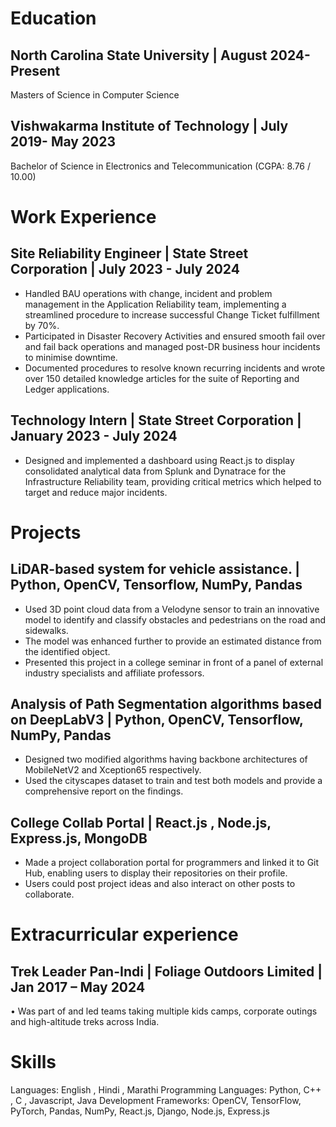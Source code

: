 
# Education

## North Carolina State University | August 2024-Present
Masters of Science in Computer Science

## Vishwakarma Institute of Technology | July 2019- May 2023
Bachelor of Science in Electronics and Telecommunication (CGPA: 8.76 / 10.00)

# Work Experience

## Site Reliability Engineer | State Street Corporation | July 2023 - July 2024
- Handled BAU operations with change, incident and problem management in the Application Reliability team, implementing a streamlined procedure to increase successful Change Ticket fulfillment by 70%.
- Participated in Disaster Recovery Activities and ensured smooth fail over and fail back operations and managed post-DR business hour incidents to minimise downtime.
- Documented procedures to resolve known recurring incidents and wrote over 150 detailed knowledge articles for the suite of Reporting and Ledger applications.

## Technology Intern | State Street Corporation | January 2023 - July 2024
- Designed and implemented a dashboard using React.js to display consolidated analytical data from Splunk and Dynatrace for the Infrastructure Reliability team, providing critical metrics which helped to target and reduce major incidents.

# Projects

## LiDAR-based system for vehicle assistance. | Python, OpenCV, Tensorflow, NumPy, Pandas
- Used 3D point cloud data from a Velodyne sensor to train an innovative model to identify and classify obstacles and pedestrians on the road and sidewalks.
- The model was enhanced further to provide an estimated distance from the identified object.
- Presented this project in a college seminar in front of a panel of external industry specialists and affiliate professors.

## Analysis of Path Segmentation algorithms based on DeepLabV3 | Python, OpenCV, Tensorflow, NumPy, Pandas
- Designed two modified algorithms having backbone architectures of MobileNetV2 and Xception65 respectively.
- Used the cityscapes dataset to train and test both models and provide a comprehensive report on the findings.

## College Collab Portal | React.js , Node.js, Express.js, MongoDB
- Made a project collaboration portal for programmers and linked it to Git Hub, enabling users to display their repositories on their profile.
- Users could post project ideas and also interact on other posts to collaborate.

# Extracurricular experience

## Trek Leader Pan-Indi | Foliage Outdoors Limited | Jan 2017 – May 2024
• Was part of and led teams taking multiple kids camps, corporate outings and high-altitude treks across India.

# Skills

Languages: English , Hindi , Marathi
Programming Languages: Python, C++ , C , Javascript, Java
Development Frameworks: OpenCV, TensorFlow, PyTorch, Pandas, NumPy, React.js, Django, Node.js, Express.js
  
